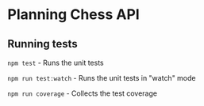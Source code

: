 # Planning Chess API

## Running tests

`npm test` - Runs the unit tests

`npm run test:watch` - Runs the unit tests in "watch" mode

`npm run coverage` - Collects the test coverage
